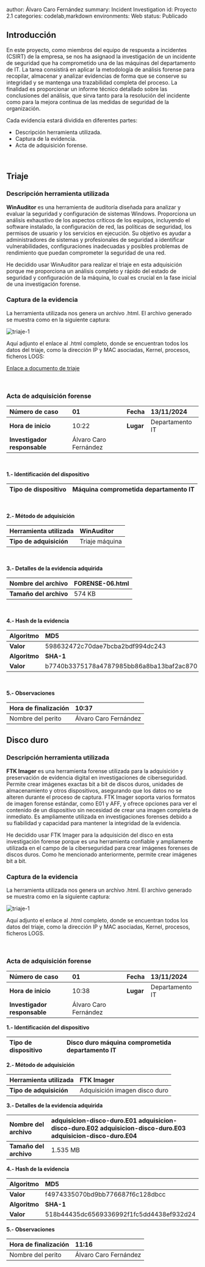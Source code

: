 author: Álvaro Caro Fernández
summary: Incident Investigation
id: Proyecto 2.1
categories: codelab,markdown
environments: Web
status: Publicado

## Introducción
En este proyecto, como miembros del equipo de respuesta a incidentes (CSIRT) de la empresa, se nos ha asignaod la investigación de un incidente de seguridad que ha comprometido una de las máquinas del departamento de IT. La tarea consistirá en aplicar la metodología de análisis forense para recopilar, almacenar y analizar evidencias de forma que se conserve su integridad y se mantenga una trazabilidad completa del proceso. La finalidad es proporcionar un informe técnico detallado sobre las conclusiones del análisis, que sirva tanto para la resolución del incidente como para la mejora continua de las medidas de seguridad de la organización.

Cada evidencia estará dividida en diferentes partes:
- Descripción herramienta utilizada.
- Captura de la evidencia.
- Acta de adquisición forense.

<br>

## Triaje
### Descripción herramienta utilizada
**WinAuditor** es una herramienta de auditoría diseñada para analizar y evaluar la seguridad y configuración de sistemas Windows. Proporciona un análisis exhaustivo de los aspectos críticos de los equipos, incluyendo el software instalado, la configuración de red, las políticas de seguridad, los permisos de usuario y los servicios en ejecución. Su objetivo es ayudar a administradores de sistemas y profesionales de seguridad a identificar vulnerabilidades, configuraciones inadecuadas y posibles problemas de rendimiento que puedan comprometer la seguridad de una red.

He decidido usar WinAuditor para realizar el triaje en esta adquisición porque me proporciona un análisis completo y rápido del estado de seguridad y configuración de la máquina, lo cual es crucial en la fase inicial de una investigación forense.

### Captura de la evidencia
La herramienta utilizada nos genera un archivo .html. El archivo generado se muestra como en la siguiente captura:

![triaje-1](/img/Triaje.png)


Aquí adjunto el enlace al .html completo, donde se encuentran todos los datos del triaje, como la dirección IP y MAC asociadas, Kernel, procesos, ficheros LOGS:

[Enlace a documento de triaje](https://drive.google.com/file/d/1CSjlRRftBKXiW_6bxatyTF9ngxTMeUE7/view?usp=drive_link)

<br>

### Acta de adquisición forense

| Número de caso | 01 | Fecha | 13/11/2024 |
| :---- | :---- | :---- | :---- |
| **Hora de inicio** | 10:22 | **Lugar** | Departamento IT |
| **Investigador responsable** | Álvaro Caro Fernández |  |  |

<br>

**1.- Identificación del dispositivo**

| Tipo de dispositivo | Máquina comprometida departamento IT |
| :---- | :---- |

<br>

**2.- Método de adquisición**

| Herramienta utilizada | WinAuditor |
| :---- | :---- |
| **Tipo de adquisición** | Triaje máquina |

<br>

**3.- Detalles de la evidencia adquirida**

| Nombre del archivo | FORENSE-06.html |
| :---- | :---- |
| **Tamaño del archivo** | 574 KB |

<br>

**4.- Hash de la evidencia**

| Algoritmo | MD5 |
| :---- | :---- |
| **Valor** | 598632472c70dae7bcba2bdf994dc243 |
| **Algoritmo** | **SHA-1** |
| **Valor** | b7740b3375178a4787985bb86a8ba13baf2ac870 |

<br>

**5.- Observaciones**

| Hora de finalización | 10:37 |
| :---- | :---- |
| Nombre del perito | Álvaro Caro Fernández |

## Disco duro
### Descripción herramienta utilizada
**FTK Imager** es una herramienta forense utilizada para la adquisición y preservación de evidencia digital en investigaciones de ciberseguridad. Permite crear imágenes exactas bit a bit de discos duros, unidades de almacenamiento y otros dispositivos, asegurando que los datos no se alteren durante el proceso de captura. FTK Imager soporta varios formatos de imagen forense estándar, como E01 y AFF, y ofrece opciones para ver el contenido de un dispositivo sin necesidad de crear una imagen completa de inmediato. Es ampliamente utilizada en investigaciones forenses debido a su fiabilidad y capacidad para mantener la integridad de la evidencia.

He decidido usar FTK Imager para la adquisición del disco en esta investigación forense porque es una herramienta confiable y ampliamente utilizada en el campo de la ciberseguridad para crear imágenes forenses de discos duros. Como he mencionado anteriormente, permite crear imágenes bit a bit.


### Captura de la evidencia
La herramienta utilizada nos genera un archivo .html. El archivo generado se muestra como en la siguiente captura:

![triaje-1](/img/Triaje.png)


Aquí adjunto el enlace al .html completo, donde se encuentran todos los datos del triaje, como la dirección IP y MAC asociadas, Kernel, procesos, ficheros LOGS.

<br>

### Acta de adquisición forense

| Número de caso | 01 | Fecha | 13/11/2024 |
| :---- | :---- | :---- | :---- |
| **Hora de inicio** | 10:38 | **Lugar** | Departamento IT |
| **Investigador responsable** | Álvaro Caro Fernández |  |  |

**1.- Identificación del dispositivo**

| Tipo de dispositivo | Disco duro máquina comprometida departamento IT |
| :---- | :---- |

**2.- Método de adquisición**

| Herramienta utilizada | FTK Imager |
| :---- | :---- |
| **Tipo de adquisición** | Adquisición imagen disco duro |

**3.- Detalles de la evidencia adquirida**

| Nombre del archivo | adquisicion-disco-duro.E01 adquisicion-disco-duro.E02 adquisicion-disco-duro.E03 adquisicion-disco-duro.E04 |
| :---- | :---- |
| **Tamaño del archivo** | 1.535 MB |

**4.- Hash de la evidencia**

| Algoritmo | MD5 |
| :---- | :---- |
| **Valor** | f4974335070bd9bb776687f6c128dbcc |
| **Algoritmo** | **SHA-1** |
| **Valor** | 518b44435dc6569336992f1fc5dd4438ef932d24 |

**5.- Observaciones**

| Hora de finalización | 11:16 |
| :---- | :---- |
| Nombre del perito | Álvaro Caro Fernández |